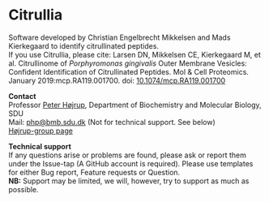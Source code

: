 # Citrullia

Software developed by Christian Engelbrecht Mikkelsen and Mads Kierkegaard to identify citrullinated peptides.<br/>
If you use Citrullia, please cite: Larsen DN, Mikkelsen CE, Kierkegaard M, et al. Citrullinome of <i>Porphyromonas gingivalis</i> Outer Membrane Vesicles: Confident Identification of Citrullinated Peptides. Mol & Cell Proteomics. January 2019:mcp.RA119.001700. doi: [10.1074/mcp.RA119.001700](https://doi.org/10.1074/mcp.RA119.001700) <br/>

<b>Contact</b><br/>
Professor [Peter Højrup](https://portal.findresearcher.sdu.dk/en/persons/php), Department of Biochemistry and Molecular Biology, SDU <br/>
Mail: php@bmb.sdu.dk (Not for technical support. See below) <br> 
[Højrup-group page](https://www.sdu.dk/en/om_sdu/institutter_centre/bmb_biokemi_og_molekylaer_biologi/forskning/forskningsenheder/peterhoejrup) <br/>

<b>Technical support</b></br>
If any questions arise or problems are found, please ask or report them under the Issue-tap (A GitHub account is required). Please use templates for either Bug report, Feature requests or Question. </br>
<b>NB:</b> Support may be limited, we will, however, try to support as much as possible.
